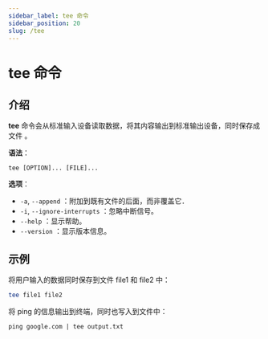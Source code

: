 ```yaml
---
sidebar_label: tee 命令
sidebar_position: 20
slug: /tee
---
```


# tee 命令



## 介绍

**tee** 命令会从标准输入设备读取数据，将其内容输出到标准输出设备，同时保存成文件 。

**语法**：

```shell
tee [OPTION]... [FILE]...
```

**选项**：

- `-a`, `--append` ：附加到既有文件的后面，而非覆盖它．
- `-i`, `--ignore-interrupts` ：忽略中断信号。
- `--help` ：显示帮助。
- `--version` ：显示版本信息。



## 示例

将用户输入的数据同时保存到文件 file1 和 file2 中：

```sh
tee file1 file2 
```

将 ping 的信息输出到终端，同时也写入到文件中：

```shell
ping google.com | tee output.txt
```

